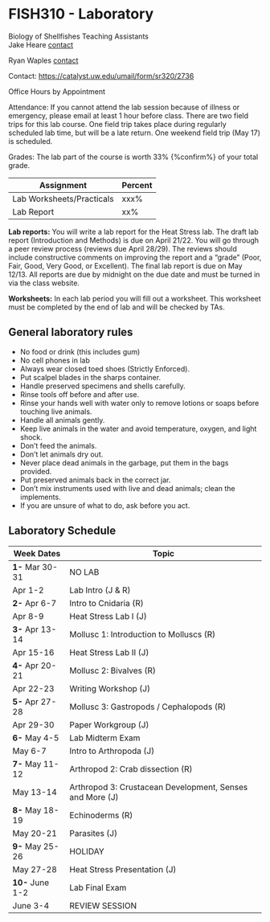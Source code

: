 # FISH310 - Laboratory

Biology of Shellfishes
Teaching Assistants   
Jake Heare [contact](jheare@uw.edu)

Ryan Waples [contact](waplesr@uw.edu)

Contact: https://catalyst.uw.edu/umail/form/sr320/2736

Office Hours by Appointment 

Attendance: If you cannot attend the lab session because of illness or emergency, please email at least 1 hour  before class.  There are two field trips for this lab course.  One field trip takes place during regularly scheduled lab time, but will be a late return. One weekend field trip (May 17) is scheduled.

Grades: The lab part of the course is worth 33% {%confirm%} of your total grade.

Assignment	 | Percent
-------------------|----------
Lab Worksheets/Practicals 	| xxx%
Lab Report  |	  xx%


**Lab reports:** You will write a lab report for the Heat Stress lab. The draft lab report (Introduction and Methods) is due on April 21/22. You will go through a peer review process (reviews due April 28/29). The reviews should include constructive comments on improving the report and a “grade” (Poor, Fair, Good, Very Good, or Excellent). The final lab report is due on May 12/13. All reports are due by midnight on the due date and must be turned in via the class website.

**Worksheets:** In each lab period you will fill out a worksheet. This worksheet must be completed by the end of lab and will be checked by TAs.

## General laboratory rules
- No food or drink (this includes gum)
- No cell phones in lab
- Always wear closed toed shoes (Strictly Enforced).
- Put scalpel blades in the sharps container.
- Handle preserved specimens and shells carefully.
- Rinse tools off before and after use.
- Rinse your hands well with water only to remove lotions or soaps before touching live animals.
- Handle all animals gently.
- Keep live animals in the water and avoid temperature, oxygen, and light shock.
- Don’t feed the animals.
- Don’t let animals dry out.
- Never place dead animals in the garbage, put them in the bags provided.
- Put preserved animals back in the correct jar.
- Don’t mix instruments used with live and dead animals; clean the implements.
- If you are unsure of what to do, ask before you act.

## Laboratory  Schedule

Week	Dates  |	Topic
----------------|---------------
**1-**	Mar 30-31 |	NO LAB
 	Apr 1-2	| Lab Intro (J & R)
**2-**	Apr 6-7	| Intro to Cnidaria (R)
 	Apr 8-9 | Heat Stress Lab I (J)	
**3-**	Apr 13-14	|  Mollusc 1: Introduction to Molluscs (R)
 	Apr 15-16		| Heat Stress Lab II (J)
**4-**	Apr 20-21		| Mollusc 2: Bivalves (R)
 	Apr 22-23	| 	Writing Workshop (J)
**5-**	Apr 27-28	| 	Mollusc 3: Gastropods / Cephalopods (R)
 	Apr 29-30		| Paper Workgroup (J)
**6-**	May 4-5		| Lab Midterm Exam
 	May 6-7		| Intro to Arthropoda (J)
**7-**	May 11-12	| 	Arthropod 2: Crab dissection (R)
 	May 13-14		| Arthropod 3: Crustacean Development, Senses and More (J)
**8-**	May 18-19		| Echinoderms (R)
 	May 20-21		| Parasites (J)
**9-**	May 25-26	| 	HOLIDAY
 	May 27-28		| Heat Stress Presentation (J)
**10-** June 1-2		| Lab Final Exam
 	June 3-4		| REVIEW SESSION
